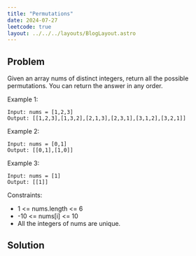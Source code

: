 ```yaml
---
title: "Permutations"
date: 2024-07-27
leetcode: true
layout: ../../../layouts/BlogLayout.astro
---
```


## Problem

Given an array nums of distinct integers, return all the possible permutations. You can return the answer in any order.

Example 1:

```text
Input: nums = [1,2,3]
Output: [[1,2,3],[1,3,2],[2,1,3],[2,3,1],[3,1,2],[3,2,1]]
```

Example 2:

```text
Input: nums = [0,1]
Output: [[0,1],[1,0]]
```

Example 3:

```text
Input: nums = [1]
Output: [[1]]
```

Constraints:

- 1 <= nums.length <= 6
- -10 <= nums[i] <= 10
- All the integers of nums are unique.

## Solution

```java

```

